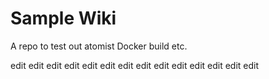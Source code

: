 # Sample Wiki

A repo to test out atomist Docker build etc.

edit
edit
edit
edit
edit
edit
edit
edit
edit
edit
edit
edit
edit
edit
